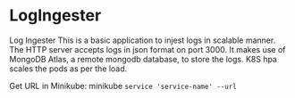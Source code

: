 # LogIngester
Log Ingester
This is a basic application to injest logs in scalable manner. The HTTP server accepts logs in json format on port 3000. It makes use of MongoDB Atlas, a remote mongodb database, to store the logs. 
K8S hpa scales the pods as per the load.

Get URL in Minikube: minikube `service 'service-name' --url`
